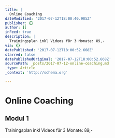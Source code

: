 ```yaml
---
title: |
  Online Coaching
dateModified: '2017-07-12T18:00:40.905Z'
publisher: {}
author: []
inFeed: true
description: |
  Trainingsplan inkl Videos für 3 Monate: 89,- 
via: {}
datePublished: '2017-07-12T18:00:52.668Z'
starred: false
datePublishedOriginal: '2017-07-12T18:00:52.668Z'
sourcePath: _posts/2017-07-12-online-coaching.md
_type: Article
_context: 'http://schema.org'

---
```

# Online Coaching

## Modul 1 

Trainingsplan inkl Videos für 3 Monate: 89,-